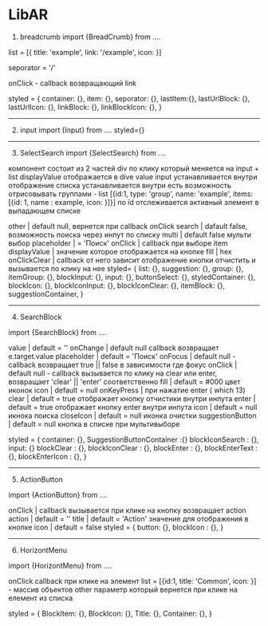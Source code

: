 # LibAR

1) breadcrumb
import {BreadCrumb} from ....

list = [{
  title: 'example',
  link: '/example',
  icon: <Component/>
}]

seporator = '/'

onClick - callback возвращающий link

styled = {
  container: {},
  item: {},
  seporator: {},
  lastItem:{},
  lastUrlBlock: {},
  lastUrlIcon: {},
  linkBlock: {},
  linkBlockIcon: {},
}

______________________________________________________________________________________________________________________________________

2) input 
import {Input} from ....
styled={}

______________________________________________________________________________________________________________________________________

3) SelectSearch 
import {SelectSearch} from ....

компонент состоит из 2 частей 
div по клику который меняется на input + list 
displayValue отображается в dive
value input устанавливается внутри 
отображение списка устанавливается внутри 
есть возможность отрисовывать группами  - list [{id:1, type: 'group', name: 'example', items: [{id: 1, name : example, icon: <Icon/>}]}]
по id отслеживается активный элемент в выпадающем списке


other  | default null, вернется при callback onClick
search | dafault false, возможность поиска через инпут по списку
multi  | default false мульти выбор
placeholder | = 'Поиск'
onClick | callback при выборе item
displayValue |  значение которое отображается на кнопке
fill | hex
onClickClear | callback от него зависит отображение кнопки отчистить и вызывается по клику на нее
styled= {
  list: {},
  suggestion: {},
  group: {},
  itemGroup: {},
  blockInput: {},
  input: {},
  buttonSelect: {},
  styledContainer: {},
  blockIcon: {},
  blockIconInput: {},
  blockIconClear: {},
  itemBlock: {},
  suggestionContainer,
}

______________________________________________________________________________________________________________________________________

4) SearchBlock 

import {SearchBlock} from ....

value | default = ''
onChange | default null callback возвращает e.target.value
placeholder | default = 'Поиск'
onFocus | default null - callback возвращает true || false в зависимости где фокус
onClick | default null - callback вызывается по клику на clear или enter, возвращает 'clear' || 'enter' соответственно
fill | default = #000 цвет иконок
icon | default = null
onKeyPress | при нажатие enter ( which 13)
clear | default = true отображает кнопку отчистики внутри инпута
enter | default = true отображает кнопку enter внутри инпута
icon | default = null <Component/> икнока поиска
closeIcon | default = null <Component/> иконка очистки
suggestionButton | default = null <Component/> кнопка в списке при мультивыборе

styled = {
  container: {},
  SuggestionButtonContainer :{} 
  blockIconSearch : {},
  input: {}
  blockClear : {},
  blockIconClear : {},
  blockEnter : {},
  blockEnterText : {},
  blockEnterIcon : {},
}

______________________________________________________________________________________________________________________________________


5) ActionButton 

import {ActionButton} from ....

onClick | callback вызывается при клике на кнопку возвращает action
action | default = ''
title | default = 'Action' значение для отображения в кнопке
icon | default = false <Icon/>
styled = {
  button: {},
  blockIcon : {},
}

______________________________________________________________________________________________________________________________________

6) HorizontMenu

import {HorizontMenu} from ....

onClick callback при клике на элемент
list = [{id:1, title: 'Common', icon:<Cloud/>  }] - массив объектов 
other параметр который вернется при клике на елемент из списка

styled = {
  BlockItem: {},
  BlockIcon: {},
  Title: {},
  Container: {},
}

